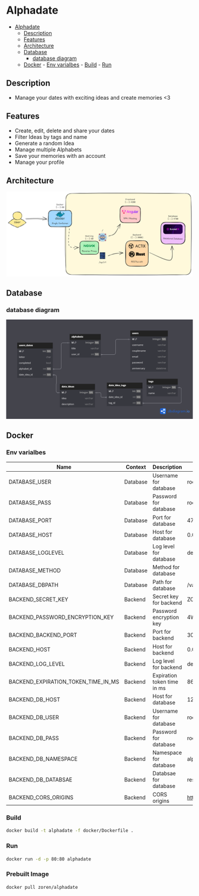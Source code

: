 # Alphadate

<!--toc:start-->

- [Alphadate](#alphadate)
  - [Description](#description)
  - [Features](#features)
  - [Architecture](#architecture)
  - [Database](#database)
    - [database diagram](#database-diagram)
  - [Docker](#docker) - [Env varialbes](#env-varialbes) - [Build](#build) - [Run](#run)
  <!--toc:end-->

## Description

- Manage your dates with exciting ideas and create memories <3

## Features

- Create, edit, delete and share your dates
- Filter Ideas by tags and name
- Generate a random Idea
- Manage multiple Alphabets
- Save your memories with an account
- Manage your profile

## Architecture

![Architecture](./assets/architecture.png)

## Database

### database diagram

![Tables](./assets/database.png)

## Docker

### Env varialbes

| Name                                | Context  | Description                 | Default                                      |
| ----------------------------------- | -------- | --------------------------- | -------------------------------------------- |
| DATABASE_USER                       | Database | Username for database       | root                                         |
| DATABASE_PASS                       | Database | Password for database       | root                                         |
| DATABASE_PORT                       | Database | Port for database           | 4700                                         |
| DATABASE_HOST                       | Database | Host for database           | 0.0.0.0                                      |
| DATABASE_LOGLEVEL                   | Database | Log level for database      | debug                                        |
| DATABASE_METHOD                     | Database | Method for database         |                                              |
| DATABASE_DBPATH                     | Database | Path for database           | /var/lib/surrealdb                           |
| BACKEND_SECRET_KEY                  | Backend  | Secret key for backend      | ZOREN4u8u4e8u4u8u4e8u4u8                     |
| BACKEND_PASSWORD_ENCRYPTION_KEY     | Backend  | Password encryption key     | 4WOLu6iFbO4XIXLTPwst1cFYEwGQ7vRUGXoOSxBWFuM= |
| BACKEND_BACKEND_PORT                | Backend  | Port for backend            | 3000                                         |
| BACKEND_HOST                        | Backend  | Host for backend            | 0.0.0.0                                      |
| BACKEND_LOG_LEVEL                   | Backend  | Log level for backend       | debug                                        |
| BACKEND_EXPIRATION_TOKEN_TIME_IN_MS | Backend  | Expiration token time in ms | 86400000                                     |
| BACKEND_DB_HOST                     | Backend  | Host for database           | 127.0.0.1:4700                               |
| BACKEND_DB_USER                     | Backend  | Username for database       | root                                         |
| BACKEND_DB_PASS                     | Backend  | Password for database       | root                                         |
| BACKEND_DB_NAMESPACE                | Backend  | Namespace for database      | alphadate                                    |
| BACKEND_DB_DATABSAE                 | Backend  | Databsae for database       | resources                                    |
| BACKEND_CORS_ORIGINS                | Backend  | CORS origins                | <http://127.0.0.1:4200>                      |

### Build

```bash
docker build -t alphadate -f docker/Dockerfile .
```

### Run

```bash
docker run -d -p 80:80 alphadate
```

### Prebuilt Image

```bash
docker pull zoren/alphadate
```
